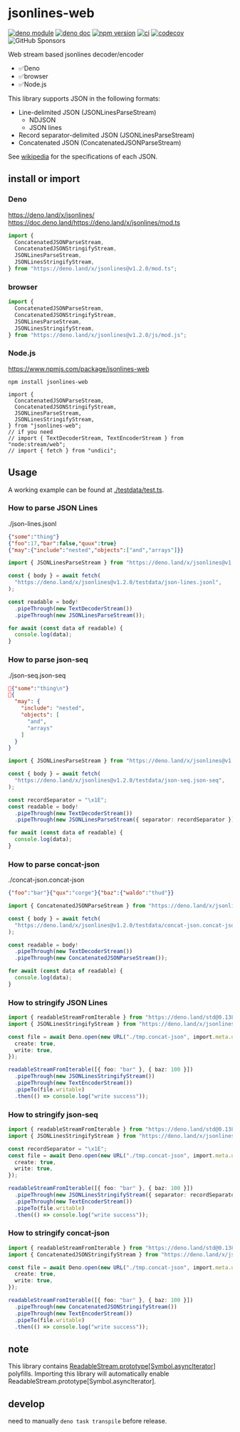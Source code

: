 # jsonlines-web

[![deno module](https://shield.deno.dev/x/jsonlines)](https://deno.land/x/jsonlines)
[![deno doc](https://doc.deno.land/badge.svg)](https://doc.deno.land/https://deno.land/x/jsonlines/mod.ts)
[![npm version](https://badge.fury.io/js/jsonlines-web.svg)](https://badge.fury.io/js/jsonlines-web)
[![ci](https://github.com/ayame113/jsonlines/actions/workflows/ci.yml/badge.svg)](https://github.com/ayame113/jsonlines/actions)
[![codecov](https://codecov.io/gh/ayame113/jsonlines/branch/main/graph/badge.svg?token=GsQ5af4QLn)](https://codecov.io/gh/ayame113/jsonlines)
![GitHub Sponsors](https://img.shields.io/github/sponsors/ayame113)

Web stream based jsonlines decoder/encoder

- ✅Deno
- ✅browser
- ✅Node.js

This library supports JSON in the following formats:

- Line-delimited JSON (JSONLinesParseStream)
  - NDJSON
  - JSON lines
- Record separator-delimited JSON (JSONLinesParseStream)
- Concatenated JSON (ConcatenatedJSONParseStream)

See [wikipedia](https://en.wikipedia.org/wiki/JSON_streaming) for the
specifications of each JSON.

## install or import

### Deno

https://deno.land/x/jsonlines/
https://doc.deno.land/https://deno.land/x/jsonlines/mod.ts

```ts
import {
  ConcatenatedJSONParseStream,
  ConcatenatedJSONStringifyStream,
  JSONLinesParseStream,
  JSONLinesStringifyStream,
} from "https://deno.land/x/jsonlines@v1.2.0/mod.ts";
```

### browser

```ts
import {
  ConcatenatedJSONParseStream,
  ConcatenatedJSONStringifyStream,
  JSONLinesParseStream,
  JSONLinesStringifyStream,
} from "https://deno.land/x/jsonlines@v1.2.0/js/mod.js";
```

### Node.js

https://www.npmjs.com/package/jsonlines-web

```shell
npm install jsonlines-web
```

```ts, ignore
import {
  ConcatenatedJSONParseStream,
  ConcatenatedJSONStringifyStream,
  JSONLinesParseStream,
  JSONLinesStringifyStream,
} from "jsonlines-web";
// if you need
// import { TextDecoderStream, TextEncoderStream } from "node:stream/web";
// import { fetch } from "undici";
```

## Usage

A working example can be found at [./testdata/test.ts](./testdata/test.ts).

### How to parse JSON Lines

./json-lines.jsonl

```json
{"some":"thing"}
{"foo":17,"bar":false,"quux":true}
{"may":{"include":"nested","objects":["and","arrays"]}}
```

```ts
import { JSONLinesParseStream } from "https://deno.land/x/jsonlines@v1.2.0/mod.ts";

const { body } = await fetch(
  "https://deno.land/x/jsonlines@v1.2.0/testdata/json-lines.jsonl",
);

const readable = body!
  .pipeThrough(new TextDecoderStream())
  .pipeThrough(new JSONLinesParseStream());

for await (const data of readable) {
  console.log(data);
}
```

### How to parse json-seq

./json-seq.json-seq

```json
{"some":"thing\n"}
{
  "may": {
    "include": "nested",
    "objects": [
      "and",
      "arrays"
    ]
  }
}
```

```ts
import { JSONLinesParseStream } from "https://deno.land/x/jsonlines@v1.2.0/mod.ts";

const { body } = await fetch(
  "https://deno.land/x/jsonlines@v1.2.0/testdata/json-seq.json-seq",
);

const recordSeparator = "\x1E";
const readable = body!
  .pipeThrough(new TextDecoderStream())
  .pipeThrough(new JSONLinesParseStream({ separator: recordSeparator }));

for await (const data of readable) {
  console.log(data);
}
```

### How to parse concat-json

./concat-json.concat-json

```json
{"foo":"bar"}{"qux":"corge"}{"baz":{"waldo":"thud"}}
```

```ts
import { ConcatenatedJSONParseStream } from "https://deno.land/x/jsonlines@v1.2.0/mod.ts";

const { body } = await fetch(
  "https://deno.land/x/jsonlines@v1.2.0/testdata/concat-json.concat-json",
);

const readable = body!
  .pipeThrough(new TextDecoderStream())
  .pipeThrough(new ConcatenatedJSONParseStream());

for await (const data of readable) {
  console.log(data);
}
```

### How to stringify JSON Lines

```ts
import { readableStreamFromIterable } from "https://deno.land/std@0.138.0/streams/mod.ts";
import { JSONLinesStringifyStream } from "https://deno.land/x/jsonlines@v1.2.0/mod.ts";

const file = await Deno.open(new URL("./tmp.concat-json", import.meta.url), {
  create: true,
  write: true,
});

readableStreamFromIterable([{ foo: "bar" }, { baz: 100 }])
  .pipeThrough(new JSONLinesStringifyStream())
  .pipeThrough(new TextEncoderStream())
  .pipeTo(file.writable)
  .then(() => console.log("write success"));
```

### How to stringify json-seq

```ts
import { readableStreamFromIterable } from "https://deno.land/std@0.138.0/streams/mod.ts";
import { JSONLinesStringifyStream } from "https://deno.land/x/jsonlines@v1.2.0/mod.ts";

const recordSeparator = "\x1E";
const file = await Deno.open(new URL("./tmp.concat-json", import.meta.url), {
  create: true,
  write: true,
});

readableStreamFromIterable([{ foo: "bar" }, { baz: 100 }])
  .pipeThrough(new JSONLinesStringifyStream({ separator: recordSeparator }))
  .pipeThrough(new TextEncoderStream())
  .pipeTo(file.writable)
  .then(() => console.log("write success"));
```

### How to stringify concat-json

```ts
import { readableStreamFromIterable } from "https://deno.land/std@0.138.0/streams/mod.ts";
import { ConcatenatedJSONStringifyStream } from "https://deno.land/x/jsonlines@v1.2.0/mod.ts";

const file = await Deno.open(new URL("./tmp.concat-json", import.meta.url), {
  create: true,
  write: true,
});

readableStreamFromIterable([{ foo: "bar" }, { baz: 100 }])
  .pipeThrough(new ConcatenatedJSONStringifyStream())
  .pipeThrough(new TextEncoderStream())
  .pipeTo(file.writable)
  .then(() => console.log("write success"));
```

## note

This library contains
[ReadableStream.prototype[Symbol.asyncIterator]](https://github.com/whatwg/streams/issues/778)
polyfills. Importing this library will automatically enable
ReadableStream.prototype[Symbol.asyncIterator].

## develop

need to manually `deno task transpile` before release.
